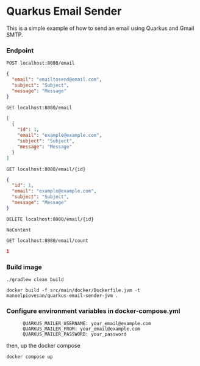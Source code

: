 # Quarkus Email Sender
This is a simple example of how to send an email using Quarkus and Gmail SMTP.

### Endpoint
```
POST localhost:8080/email
```
```json
{
  "email": "emailtosend@email.com",
  "subject": "Subject",
  "message": "Message"
}
```
```
GET localhost:8080/email
```
```json
[
  {
    "id": 1,
    "email": "example@example.com",
    "subject": "Subject",
    "message": "Message"
  }
]
```
```
GET localhost:8080/email/{id}
```
```json
{
  "id": 1,
  "email": "example@example.com",
  "subject": "Subject",
  "message": "Message"
}
```
```
DELETE localhost:8080/email/{id}
```
```
NoContent
```
```
GET localhost:8080/email/count
```
```json
1
```

### Build image
```shell
./gradlew clean build
```
```shell
docker build -f src/main/docker/Dockerfile.jvm -t manoelpiovesan/quarkus-email-sender-jvm .
```
### Configure environment variables in docker-compose.yml
```shell
      QUARKUS_MAILER_USERNAME: your_email@example.com
      QUARKUS_MAILER_FROM: your_email@example.com
      QUARKUS_MAILER_PASSWORD: your_password
```

then, up the docker compose
```shell
docker compose up
```

